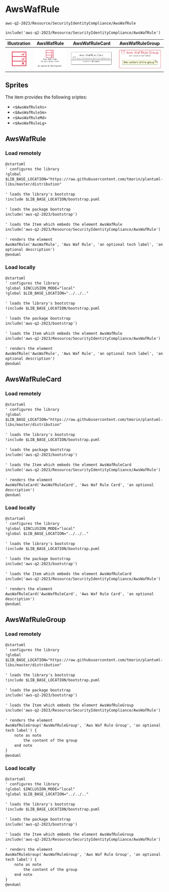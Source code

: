 # AwsWafRule


```text
aws-q2-2023/Resource/SecurityIdentityCompliance/AwsWafRule
```

```text
include('aws-q2-2023/Resource/SecurityIdentityCompliance/AwsWafRule')
```



| Illustration | AwsWafRule | AwsWafRuleCard | AwsWafRuleGroup |
| :---: | :---: | :---: | :---: |
| ![illustration for Illustration](../../../aws-q2-2023/Resource/SecurityIdentityCompliance/AwsWafRule.png) | ![illustration for AwsWafRule](../../../aws-q2-2023/Resource/SecurityIdentityCompliance/AwsWafRule.Local.png) | ![illustration for AwsWafRuleCard](../../../aws-q2-2023/Resource/SecurityIdentityCompliance/AwsWafRuleCard.Local.png) | ![illustration for AwsWafRuleGroup](../../../aws-q2-2023/Resource/SecurityIdentityCompliance/AwsWafRuleGroup.Local.png) |



## Sprites
The item provides the following sriptes:

- `<$AwsWafRuleXs>`
- `<$AwsWafRuleSm>`
- `<$AwsWafRuleMd>`
- `<$AwsWafRuleLg>`





## AwsWafRule

### Load remotely
```plantuml
@startuml
' configures the library
!global $LIB_BASE_LOCATION="https://raw.githubusercontent.com/tmorin/plantuml-libs/master/distribution"

' loads the library's bootstrap
!include $LIB_BASE_LOCATION/bootstrap.puml

' loads the package bootstrap
include('aws-q2-2023/bootstrap')

' loads the Item which embeds the element AwsWafRule
include('aws-q2-2023/Resource/SecurityIdentityCompliance/AwsWafRule')

' renders the element
AwsWafRule('AwsWafRule', 'Aws Waf Rule', 'an optional tech label', 'an optional description')
@enduml
```

### Load locally
```plantuml
@startuml
' configures the library
!global $INCLUSION_MODE="local"
!global $LIB_BASE_LOCATION="../../.."

' loads the library's bootstrap
!include $LIB_BASE_LOCATION/bootstrap.puml

' loads the package bootstrap
include('aws-q2-2023/bootstrap')

' loads the Item which embeds the element AwsWafRule
include('aws-q2-2023/Resource/SecurityIdentityCompliance/AwsWafRule')

' renders the element
AwsWafRule('AwsWafRule', 'Aws Waf Rule', 'an optional tech label', 'an optional description')
@enduml
```

## AwsWafRuleCard

### Load remotely
```plantuml
@startuml
' configures the library
!global $LIB_BASE_LOCATION="https://raw.githubusercontent.com/tmorin/plantuml-libs/master/distribution"

' loads the library's bootstrap
!include $LIB_BASE_LOCATION/bootstrap.puml

' loads the package bootstrap
include('aws-q2-2023/bootstrap')

' loads the Item which embeds the element AwsWafRuleCard
include('aws-q2-2023/Resource/SecurityIdentityCompliance/AwsWafRule')

' renders the element
AwsWafRuleCard('AwsWafRuleCard', 'Aws Waf Rule Card', 'an optional description')
@enduml
```

### Load locally
```plantuml
@startuml
' configures the library
!global $INCLUSION_MODE="local"
!global $LIB_BASE_LOCATION="../../.."

' loads the library's bootstrap
!include $LIB_BASE_LOCATION/bootstrap.puml

' loads the package bootstrap
include('aws-q2-2023/bootstrap')

' loads the Item which embeds the element AwsWafRuleCard
include('aws-q2-2023/Resource/SecurityIdentityCompliance/AwsWafRule')

' renders the element
AwsWafRuleCard('AwsWafRuleCard', 'Aws Waf Rule Card', 'an optional description')
@enduml
```

## AwsWafRuleGroup

### Load remotely
```plantuml
@startuml
' configures the library
!global $LIB_BASE_LOCATION="https://raw.githubusercontent.com/tmorin/plantuml-libs/master/distribution"

' loads the library's bootstrap
!include $LIB_BASE_LOCATION/bootstrap.puml

' loads the package bootstrap
include('aws-q2-2023/bootstrap')

' loads the Item which embeds the element AwsWafRuleGroup
include('aws-q2-2023/Resource/SecurityIdentityCompliance/AwsWafRule')

' renders the element
AwsWafRuleGroup('AwsWafRuleGroup', 'Aws Waf Rule Group', 'an optional tech label') {
    note as note
        the content of the group
    end note
}
@enduml
```

### Load locally
```plantuml
@startuml
' configures the library
!global $INCLUSION_MODE="local"
!global $LIB_BASE_LOCATION="../../.."

' loads the library's bootstrap
!include $LIB_BASE_LOCATION/bootstrap.puml

' loads the package bootstrap
include('aws-q2-2023/bootstrap')

' loads the Item which embeds the element AwsWafRuleGroup
include('aws-q2-2023/Resource/SecurityIdentityCompliance/AwsWafRule')

' renders the element
AwsWafRuleGroup('AwsWafRuleGroup', 'Aws Waf Rule Group', 'an optional tech label') {
    note as note
        the content of the group
    end note
}
@enduml
```

